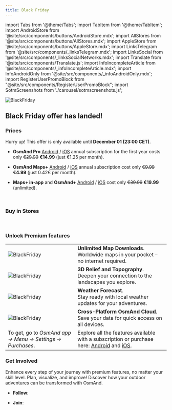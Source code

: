 ```yaml
---
title: Black Friday
---
```


import Tabs from '@theme/Tabs';
import TabItem from '@theme/TabItem';
import AndroidStore from '@site/src/components/buttons/AndroidStore.mdx';
import AllStores from '@site/src/components/buttons/AllStores.mdx';
import AppleStore from '@site/src/components/buttons/AppleStore.mdx';
import LinksTelegram from '@site/src/components/_linksTelegram.mdx';
import LinksSocial from '@site/src/components/_linksSocialNetworks.mdx';
import Translate from '@site/src/components/Translate.js';
import InfoIncompleteArticle from '@site/src/components/_infoIncompleteArticle.mdx';
import InfoAndroidOnly from '@site/src/components/_infoAndroidOnly.mdx';
import RegisterUserPromoBlock from "@site/src/components/RegisterUserPromoBlock";
import SotmScreenshots from './carousel/sotmscreenshots.js';



![BlackFriday](@site/static/img/promo/blackfriday/black_friday_main.png)

## Black Friday offer has landed!

### Prices

Hurry up! This offer is only available until **December 01 (23:00 CET)**.  
<!-- To get, go to *OsmAnd app → Menu → Settings → Purchases*. -->

- **OsmAnd Pro** [Android](https://osmand.net/docs/user/purchases/android#pro-features) / [iOS](https://osmand.net/docs/user/purchases/ios#pro-features) annual subscription for the first year costs only <s>€29.99</s> **€14.99** (just €1.25 per month).

- **OsmAnd Maps+** [Android](https://osmand.net/docs/user/purchases/android#free-and-paid-features) / [iOS](https://osmand.net/docs/user/purchases/ios#free-and-paid-features) annual subscription cost only <s>€9.99</s> **€4.99**  (just 0.42€ per month).

- **Maps+ in-app** and **OsmAnd+** [Android](https://osmand.net/docs/user/purchases/android#prices) / [iOS](https://osmand.net/docs/user/purchases/ios#prices) cost only <s>€39.99</s> **€19.99** (unlimited).

<br/>

### Buy in Stores

<AllStores/>


<!--
<AndroidStore/>

<br/>

<AppleStore/>
-->

<br/>

### Unlock Premium features

|   |   |
| :------------- | :------------- |
| ![BlackFriday](@site/static/img/promo/blackfriday/feature_download.png) | **Unlimited Map Downloads**.<br/>Worldwide maps in your pocket – no internet required. |
| ![BlackFriday](@site/static/img/promo/blackfriday/feature_3d.png) | **3D Relief and Topography**.<br/>Deepen your connection to the landscapes you explore. |
| ![BlackFriday](@site/static/img/promo/blackfriday/feature_weather.png) | **Weather Forecast**.<br/>Stay ready with local weather updates for your adventures. |
| ![BlackFriday](@site/static/img/promo/blackfriday/feature_cloud.png) | **Cross-Platform OsmAnd Cloud**.<br/>Save your data for quick access on all devices. |
|To get, go to *OsmAnd app → Menu → Settings → Purchases*. | Explore all the features available with a subscription or purchase here: [Android](https://osmand.net/docs/user/purchases/android) and [iOS](https://osmand.net/docs/user/purchases/ios). |



<!--
- **Unlimited Map Downloads**.  
Worldwide maps in your pocket – no internet required.  
    ![BlackFriday](@site/static/img/promo/blackfriday/feature_download.png)

- **3D Relief and Topography**.  
Deepen your connection to the landscapes you explore.  
    ![BlackFriday](@site/static/img/promo/blackfriday/feature_3d.png)

- **Weather Forecast**.  
Stay ready with local weather updates for your adventures.  
    ![BlackFriday](@site/static/img/promo/blackfriday/feature_weather.png)

- **Cross-Platform OsmAnd Cloud**.  
Save your data for quick access on all devices.  
    ![BlackFriday](@site/static/img/promo/blackfriday/feature_cloud.png)

- Explore all the features available with a subscription or purchase here: [Android](https://osmand.net/docs/user/purchases/android) and [iOS](https://osmand.net/docs/user/purchases/ios).
-->

### Get Involved

Enhance every step of your journey with premium features, no matter your skill level. Plan, visualize, and improve! Discover how your outdoor adventures can be transformed with OsmAnd.

- **Follow**: <LinksSocial/>  

- **Join**: <LinksTelegram/> 